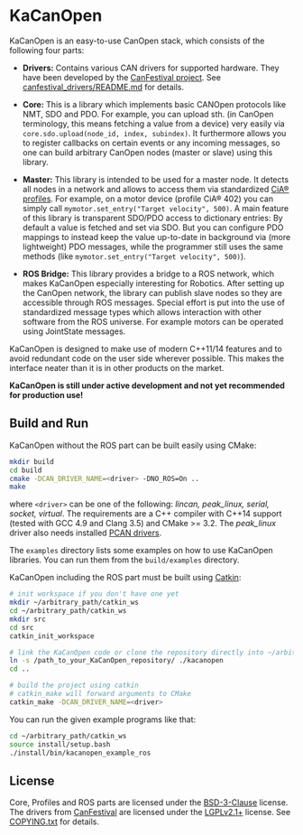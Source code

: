 # KaCanOpen

KaCanOpen is an easy-to-use CanOpen stack, which consists of the following four parts:

* __Drivers:__ Contains various CAN drivers for supported hardware. They have been developed by the [CanFestival project](http://www.canfestival.org/). See [canfestival_drivers/README.md](canfestival_drivers/README.md) for details.

* __Core:__ This is a library which implements basic CANOpen protocols like NMT, SDO and PDO. For example, you can upload sth. (in CanOpen terminology, this means fetching a value from a device) very easily via `core.sdo.upload(node_id, index, subindex)`. It furthermore allows you to register callbacks on certain events or any incoming messages, so one can build arbitrary CanOpen nodes (master or slave) using this library.

* __Master:__ This library is intended to be used for a master node. It detects all nodes in a network and allows to access them via standardized [CiA® profiles](http://www.can-cia.org/can-knowledge/canopen/canopen-profiles/). For example, on a motor device (profile CiA® 402) you can simply call `mymotor.set_entry("Target velocity", 500)`. A main feature of this library is transparent SDO/PDO access to dictionary entries: By default a value is fetched and set via SDO. But you can configure PDO mappings to instead keep the value up-to-date in background via (more lightweight) PDO messages, while the programmer still uses the same methods (like `mymotor.set_entry("Target velocity", 500)`).

* __ROS Bridge:__ This library provides a bridge to a ROS network, which makes KaCanOpen especially interesting for Robotics. After setting up the CanOpen network, the library can publish slave nodes so they are accessible through ROS messages. Special effort is put into the use of standardized message types which allows interaction with other software from the ROS universe. For example motors can be operated using JointState messages.

KaCanOpen is designed to make use of modern C++11/14 features and to avoid redundant code on the user side wherever possible. This makes the interface neater than it is in other products on the market.

__KaCanOpen is still under active development and not yet recommended for production use!__

## Build and Run

KaCanOpen without the ROS part can be built easily using CMake:

```bash
mkdir build
cd build
cmake -DCAN_DRIVER_NAME=<driver> -DNO_ROS=On ..
make
```

where `<driver>` can be one of the following: _lincan, peak\_linux, serial, socket, virtual_. The requirements are a C++ compiler with C++14 support (tested with GCC 4.9 and Clang 3.5) and CMake >= 3.2. The _peak\_linux_ driver also needs installed [PCAN drivers](http://www.peak-system.com/fileadmin/media/linux/index.htm).

The `examples` directory lists some examples on how to use KaCanOpen libraries. You can run them from the `build/examples` directory.

KaCanOpen including the ROS part must be built using [Catkin](http://wiki.ros.org/catkin/Tutorials):

```bash
# init workspace if you don't have one yet
mkdir ~/arbitrary_path/catkin_ws
cd ~/arbitrary_path/catkin_ws
mkdir src
cd src
catkin_init_workspace

# link the KaCanOpen code or clone the repository directly into ~/arbitrary_path/catkin_ws/src
ln -s /path_to_your_KaCanOpen_repository/ ./kacanopen
cd ..

# build the project using catkin
# catkin_make will forward arguments to CMake
catkin_make -DCAN_DRIVER_NAME=<driver>
```

You can run the given example programs like that:

```bash
cd ~/arbitrary_path/catkin_ws
source install/setup.bash
./install/bin/kacanopen_example_ros
```


## License

Core, Profiles and ROS parts are licensed under the [BSD-3-Clause](https://opensource.org/licenses/BSD-3-Clause) license. The drivers from [CanFestival](http://www.canfestival.org/) are licensed under the [LGPLv2.1+](https://opensource.org/licenses/LGPL-2.1) license. See [COPYING.txt](COPYING.txt) for details.
